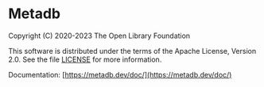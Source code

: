 Metadb
======

Copyright (C) 2020-2023 The Open Library Foundation  

This software is distributed under the terms of the Apache License,
Version 2.0.  See the file
[LICENSE](https://github.com/metadb-project/metadb/blob/master/LICENSE)
for more information.

Documentation:
[https://metadb.dev/doc/](https://metadb.dev/doc/)